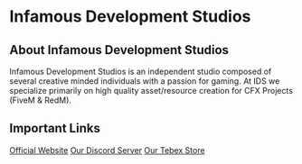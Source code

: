 # Infamous Development Studios
## About Infamous Development Studios

Infamous Development Studios is an independent studio composed of several creative minded individuals with a passion for gaming. 
At IDS we specialize primarily on high quality asset/resource creation for CFX Projects (FiveM & RedM).

## Important Links

[Official Website](https://infamousdevstudios.com)
[Our Discord Server](https://infamousdevstudios.com/discord)
[Our Tebex Store](https://infamousdevstudios.com/shop)
